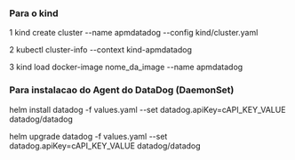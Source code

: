 
### Para o kind
1 kind create cluster --name apmdatadog --config kind/cluster.yaml

2 kubectl cluster-info --context kind-apmdatadog

3 kind load docker-image  nome_da_image --name apmdatadog


### Para instalacao do Agent do DataDog (DaemonSet)

helm install datadog -f values.yaml  --set datadog.apiKey=cAPI_KEY_VALUE datadog/datadog

helm upgrade datadog -f values.yaml  --set datadog.apiKey=cAPI_KEY_VALUE datadog/datadog